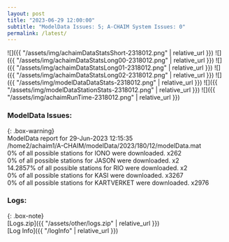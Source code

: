 ```yaml
---
layout: post
title: "2023-06-29 12:00:00"
subtitle: "ModelData Issues: 5; A-CHAIM System Issues: 0"
permalink: /latest/
---
```


![]({{ "/assets/img/achaimDataStatsShort-2318012.png" | relative_url }})
![]({{ "/assets/img/achaimDataStatsLong00-2318012.png" | relative_url }})
![]({{ "/assets/img/achaimDataStatsLong01-2318012.png" | relative_url }})
![]({{ "/assets/img/achaimDataStatsLong02-2318012.png" | relative_url }})
![]({{ "/assets/img/modelDataDataStats-2318012.png" | relative_url }})
![]({{ "/assets/img/modelDataStationStats-2318012.png" | relative_url }})
![]({{ "/assets/img/achaimRunTime-2318012.png" | relative_url }})


### ModelData Issues:  
  
{: .box-warning}  
 ModelData report for 29-Jun-2023 12:15:35   
 /home2/achaim1/A-CHAIM/modelData/2023/180/12/modelData.mat   
 0% of all possible stations for IONO were downloaded. x262   
 0% of all possible stations for JASON were downloaded. x2   
 14.2857% of all possible stations for RIO were downloaded. x2   
 0% of all possible stations for KASI were downloaded. x3267   
 0% of all possible stations for KARTVERKET were downloaded. x2976   
  


### Logs:  
  
{: .box-note}  
[Logs.zip]({{ "/assets/other/logs.zip" | relative_url }})  
[Log Info]({{ "/logInfo" | relative_url }})  
